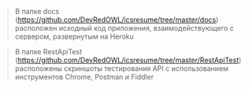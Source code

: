 > В папке docs (https://github.com/DevRedOWL/icsresume/tree/master/docs) расположен исходный код приложения, взаимодействующего с сервером, развернутым на Heroku

> В папке RestApiTest (https://github.com/DevRedOWL/icsresume/tree/master/RestApiTest) расположены скриншоты тестирования API с использованием инструментов Chrome, Postman и Fiddler
